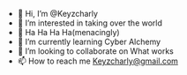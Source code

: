 - 👋 Hi, I’m @Keyzcharly
- 👀 I’m interested in taking over the world
- 👀 Ha Ha Ha Ha(menacingly)
- 🌱 I’m currently learning Cyber Alchemy
- 💞️ I’m looking to collaborate on What works
- 📫 How to reach me Keyzcharly@gmail.com

<!---
Keyzcharly/Keyzcharly is a ✨ special ✨ repository because its `README.md` (this file) appears on your GitHub profile.
You can click the Preview link to take a look at your changes.
--->

